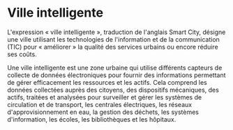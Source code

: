 # Ville intelligente
L'expression « ville intelligente », traduction de l'anglais Smart City, désigne une ville utilisant les technologies de l'information et de la communication (TIC) pour « améliorer » la qualité des services urbains ou encore réduire ses coûts.

Une ville intelligente est une zone urbaine qui utilise différents capteurs de collecte de données électroniques pour fournir des informations permettant de gérer efficacement les ressources et les actifs. Cela comprend les données collectées auprès des citoyens, des dispositifs mécaniques, des actifs, traitées et analysées pour surveiller et gérer les systèmes de circulation et de transport, les centrales électriques, les réseaux d'approvisionnement en eau, la gestion des déchets, les systèmes d'information, les écoles, les bibliothèques et les hôpitaux.
